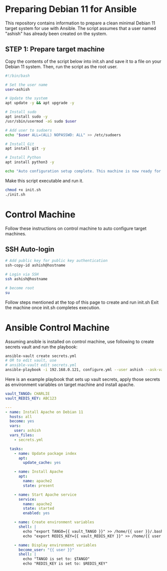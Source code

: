 # Preparing Debian 11 for Ansible
This repository contains information to prepare a clean minimal Debian 11 target system for use with Ansible. 
The script assumes that a user named "ashish" has already been created on the system.

## STEP 1: Prepare target machine

Copy the contents of the script below into init.sh and save it to a file on your Debian 11 system. Then, run the script as the root user.

````sh
#!/bin/bash

# Set the user name
user=ashish

# Update the system
apt update -y && apt upgrade -y

# Install sudo
apt install sudo -y
/usr/sbin/usermod -aG sudo $user

# Add user to sudoers
echo "$user ALL=(ALL) NOPASSWD: ALL" >> /etc/sudoers

# Install Git
apt install git -y

# Install Python
apt install python3 -y

echo "Auto configuration setup complete. This machine is now ready for Ansible deployment."

````

Make this script executable and run it.
````sh
chmod +x init.sh
./init.sh
````

# Control Machine
Follow these instructions on control machine to auto configure target machines.

## SSH Auto-login
````sh
# Add public key for public key authentication
ssh-copy-id ashish@hostname

# Login via SSH
ssh ashish@hostname

# become root
su
````
Follow steps mentioned at the top of this page to create and run init.sh
Exit the machine once init.sh completes execution.

# Ansible Control Machine
Assuming ansible is installed on control machine, use following to create secrets vault and run the playbook:
````sh
ansible-vault create secrets.yml
# OR to edit vault, use
# ansible-vault edit secrets.yml
ansible-playbook -i 192.168.0.121, configure.yml --user ashish --ask-vault-pass
````

Here is an example playbook that sets up vault secrets, apply those secrets as environment variables on target machine and install apache.
````secrets.yml
vault_TANGO: CHARLIE
vault_REDIS_KEY: ABC123
````

````configure.yml
---
- name: Install Apache on Debian 11
  hosts: all
  become: yes
  vars:
    user: ashish
  vars_files: 
    - secrets.yml

  tasks:
    - name: Update package index
      apt:
        update_cache: yes

    - name: Install Apache
      apt:
        name: apache2
        state: present

    - name: Start Apache service
      service:
        name: apache2
        state: started
        enabled: yes

    - name: Create environment variables
      shell: |
        echo "export TANGO={{ vault_TANGO }}" >> /home/{{ user }}/.bashrc
        echo "export REDIS_KEY={{ vault_REDIS_KEY }}" >> /home/{{ user }}/.bashrc

    - name: Display environment variables
      become_user: "{{ user }}"
      shell: |
        echo "TANGO is set to: $TANGO"
        echo "REDIS_KEY is set to: $REDIS_KEY"


````

